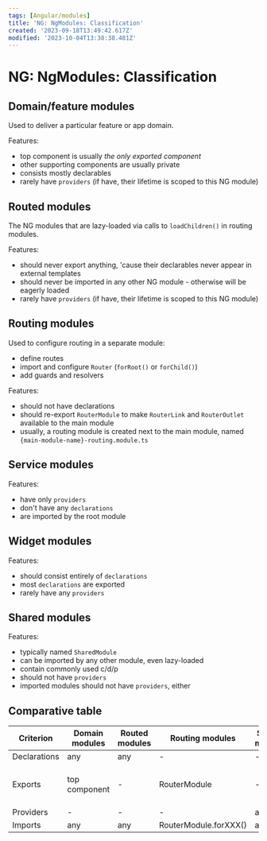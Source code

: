 ```yaml
---
tags: [Angular/modules]
title: 'NG: NgModules: Classification'
created: '2023-09-18T13:49:42.617Z'
modified: '2023-10-04T13:38:38.481Z'
---
```


# NG: NgModules: Classification

## Domain/feature modules

Used to deliver a particular feature or app domain.

Features:
- top component is usually _the only exported component_ 
- other supporting components are usually private
- consists mostly declarables
- rarely have `providers` (if have, their lifetime is scoped to this NG module)


## Routed modules

The NG modules that are lazy-loaded via calls to `loadChildren()` in routing modules.

Features:
- should never export anything, 'cause their declarables never appear in external templates
- should never be imported in any other NG module - otherwise will be eagerly loaded
- rarely have `providers` (if have, their lifetime is scoped to this NG module)


## Routing modules

Used to configure routing in a separate module:
- define routes
- import and configure `Router` (`forRoot()` or `forChild()`)
- add guards and resolvers

Features:
- should not have declarations
- should re-export `RouterModule` to make `RouterLink` and `RouterOutlet` available to the main module
- usually, a routing module is created next to the main module, named `{main-module-name}-routing.module.ts`


## Service modules

Features:
- have only `providers`
- don't have any `declarations`
- are imported by the root module


## Widget modules

Features:
- should consist entirely of `declarations`
- most `declarations` are exported
- rarely have any `providers`


## Shared modules

Features:
- typically named `SharedModule`
- can be imported by any other module, even lazy-loaded
- contain commonly used c/d/p
- should not have `providers`
- imported modules should not have `providers`, either


## Comparative table

Criterion | Domain modules | Routed modules | Routing modules | Service modules | Widget modules | Shared modules
--- | --- | --- | --- | --- | --- | ---
Declarations | any | any | - | - | any | any
Exports | top component | - | RouterModule | - | most of the declarations | most of the declarations + module re-exports
Providers | - | - | - | any | - | -
Imports | any | any | RouterModule.forXXX() | any | any | any





